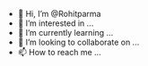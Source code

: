 - 👋 Hi, I’m @Rohitparma
- 👀 I’m interested in ...
- 🌱 I’m currently learning ...
- 💞️ I’m looking to collaborate on ...
- 📫 How to reach me ...

<!---
Rohitparma/Rohitparma is a ✨ special ✨ repository because its `README.md` (this file) appears on your GitHub profile.
You can click the Preview link to take a look at your changes.
--->
